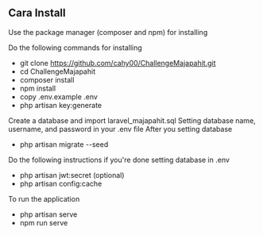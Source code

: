 ## Cara Install

Use the package manager (composer and npm) for installing

Do the following commands for installing

-   git clone https://github.com/cahy00/ChallengeMajapahit.git
-   cd ChallengeMajapahit
-   composer install
-   npm install
-   copy .env.example .env
-   php artisan key:generate

Create a database and import laravel_majapahit.sql
Setting database name, username, and password in your .env file
After you setting database

-   php artisan migrate --seed

Do the following instructions if you're done setting database in .env

-   php artisan jwt:secret (optional)
-   php artisan config:cache

To run the application

-   php artisan serve
-   npm run serve
